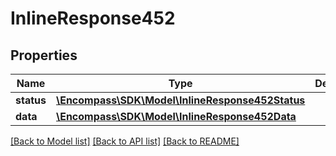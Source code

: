 # InlineResponse452

## Properties
Name | Type | Description | Notes
------------ | ------------- | ------------- | -------------
**status** | [**\Encompass\SDK\Model\InlineResponse452Status**](InlineResponse452Status.md) |  | [optional] 
**data** | [**\Encompass\SDK\Model\InlineResponse452Data**](InlineResponse452Data.md) |  | [optional] 

[[Back to Model list]](../../README.md#documentation-for-models) [[Back to API list]](../../README.md#documentation-for-api-endpoints) [[Back to README]](../../README.md)

